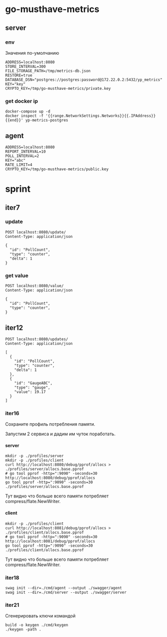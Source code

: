 # go-musthave-metrics

## server

### env

Значения по-умолчанию
```dotenv
ADDRESS=localhost:8080
STORE_INTERVAL=300
FILE_STORAGE_PATH=/tmp/metrics-db.json
RESTORE=true
DATABASE_DSN="postgres://postgres:password@172.22.0.2:5432/yp_metrics"
KEY="key"
CRYPTO_KEY=/tmp/go-musthave-metrics/private.key
```

### get docker ip

```shell
docker-compose up -d
docker inspect -f '{{range.NetworkSettings.Networks}}{{.IPAddress}}{{end}}' yp-metrics-postgres
```

## agent

```dotenv
ADDRESS=localhost:8080
REPORT_INTERVAL=10
POLL_INTERVAL=2
KEY="abc"
RATE_LIMIT=4
CRYPTO_KEY=/tmp/go-musthave-metrics/public.key
```

# sprint

## iter7

### update

```http request
POST localhost:8080/update/
Content-Type: application/json

{
  "id": "PollCount",
  "type": "counter",
  "delta": 1
}
```

### get value 

```http request
POST localhost:8080/value/
Content-Type: application/json

{
  "id": "PollCount", 
  "type": "counter", 
}
```

## iter12

```http request
POST localhost:8080/updates/
Content-Type: application/json

[
  {
    "id": "PollCount",
    "type": "counter",
    "delta": 1
  },
  {
    "id": "GaugeABC",
    "type": "gauge",
    "value": 19.17
  }
]
```

### iter16

Сохраните профиль потребления памяти.

Запустим 2 сервиса и дадим им чуток поработать.

#### server

```shell
mkdir -p ./profiles/server
mkdir -p ./profiles/client
curl http://localhost:8080/debug/pprof/allocs > ./profiles/server/allocs.base.pprof
# go tool pprof -http=":9090" -seconds=30 http://localhost:8080/debug/pprof/allocs
go tool pprof -http=":9090" -seconds=30 ./profiles/server/allocs.base.pprof
```

Тут видно что больше всего памяти потребляет compress/flate.NewWriter.

#### client

```shell
mkdir -p ./profiles/client
curl http://localhost:8081/debug/pprof/allocs > ./profiles/client/allocs.base.pprof
# go tool pprof -http=":9090" -seconds=30 http://localhost:8081/debug/pprof/allocs
go tool pprof -http=":9090" -seconds=30 ./profiles/client/allocs.base.pprof
```

Тут видно что больше всего памяти потребляет compress/flate.NewWriter.


### iter18

```shell
swag init --dir=./cmd/agent --output ./swagger/agent
swag init --dir=./cmd/server --output ./swagger/server
```


### iter21

Сгенерировать ключи командой
```shell
build -o keygen ./cmd/keygen 
./keygen -path .
```
